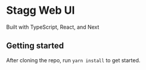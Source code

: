 # Stagg Web UI

Built with TypeScript, React, and Next

## Getting started

After cloning the repo, run `yarn install` to get started.
